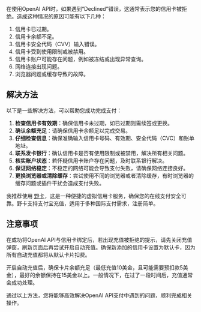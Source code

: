 在使用OpenAI API时，如果遇到“Declined”错误，这通常表示您的信用卡被拒绝。造成这种情况的原因可能有以下几种：

1. 信用卡已过期。
2. 信用卡余额不足。
3. 信用卡安全代码（CVV）输入错误。
4. 信用卡受到使用限制或被禁用。
5. 信用卡账户可能存在问题，例如被冻结或出现异常查询。
6. 网络连接出现问题。
7. 浏览器问题或缓存导致的故障。

## 解决方法

以下是一些解决方法，可以帮助您成功完成支付：

1. **检查信用卡有效期**：确保信用卡未过期，如已过期则需续签或更换。
2. **确认余额充足**：请确保信用卡余额足以完成交易。
3. **仔细检查信息**：确保准确输入信用卡号码、有效期、安全代码（CVC）和账单地址。
4. **联系发卡银行**：确认信用卡是否有使用限制或被禁用，解决所有相关问题。
5. **核实账户状态**：若怀疑信用卡账户存在问题，及时联系银行解决。
6. **保证网络稳定**：不稳定的网络可能会导致支付失败，请确保网络连接良好。
7. **更换浏览器或清除缓存**：尝试使用不同的浏览器或者清除缓存，有时浏览器的缓存问题或插件干扰会造成支付失败。

我推荐使用 [野卡](https://bit.ly/bewildcard)，这是一种便捷的虚拟信用卡服务，确保您的在线支付安全可靠。野卡支持支付宝充值，适用于多种国际支付需求，注册简单。

## 注意事项

在成功将OpenAI API与信用卡绑定后，若出现充值被拒绝的提示，请先关闭充值弹窗，刷新页面后再尝试开启自动充值。确保新添加的信用卡设置为默认卡，因为所有自动充值都将从默认卡片扣费。

开启自动充值后，确保卡片余额充足（最低充值10美金，且可能需要预扣款5美金），最好的余额保持在15美金以上。一般情况下，在过了一段时间后，充值通常会成功处理。

通过以上方法，您将能够高效解决OpenAI API支付中遇到的问题，顺利完成相关操作。
